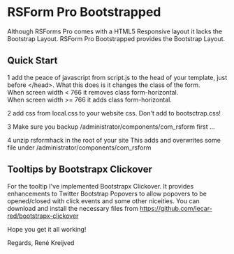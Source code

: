 ﻿RSForm Pro Bootstrapped
=================

Although RSForms Pro comes with a HTML5 Responsive layout it lacks the Bootstrap Layout. RSForm Pro Bootstrapped provides the Bootstrap Layout.


Quick Start
-----------

1 add the peace of javascript from script.js to the head of your template, just before &lt;/head&gt;.
What this does is it changes the class of the form.<br/>
  When screen width < 766 it removes class form-horizontal.<br/>
  When screen width >= 766 it adds class form-horizontal.<br/>

2 add css from local.css to your website css. Don't add to bootsctrap.css!

3 Make sure you backup /administrator/components/com_rsform first ...

4 unzip rsformhack in the root of your site
 This adds and overwrites some file under /administrator/components/com_rsform

Tooltips by Bootstrapx Clickover
-----------
For the tooltip I've implemented Bootstrapx Clickover. It provides enhancements to Twitter Bootstrap Popovers to allow popovers to be opened/closed with click events and some other niceities. You can download and install the necessary files from https://github.com/lecar-red/bootstrapx-clickover


Hope you get it all working!

Regards,
René Kreijved
